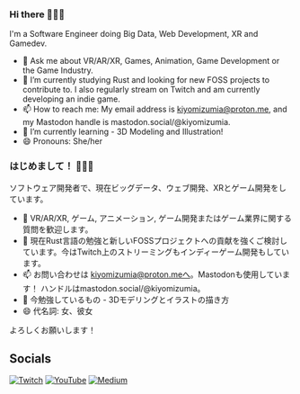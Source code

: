 ### Hi there 🧚‍♀️👋

I'm a Software Engineer doing Big Data, Web Development, XR  and Gamedev.


- 💬 Ask me about VR/AR/XR, Games, Animation, Game Development or the Game Industry.
- 🔭 I’m currently studying Rust and looking for new FOSS projects to contribute to. I also regularly stream on Twitch and am currently developing an indie game.
- 📫 How to reach me: My email address is kiyomizumia@proton.me, and my Mastodon handle is mastodon.social/@kiyomizumia.
- 🌱 I’m currently learning - 3D Modeling and Illustration!
- 😄 Pronouns: She/her


### はじめまして！ 🧚‍♀️👋

ソフトウェア開発者で、現在ビッグデータ、ウェブ開発、XRとゲーム開発をしています。

- 💬 VR/AR/XR, ゲーム, アニメーション, ゲーム開発またはゲーム業界に関する質問を歓迎します。
- 🔭 現在Rust言語の勉強と新しいFOSSプロジェクトへの貢献を強くご検討しています。今はTwitch上のストリーミングもインディーゲーム開発もしています。
- 📫 お問い合わせは kiyomizumia@proton.meへ。Mastodonも使用しています！ ハンドルはmastodon.social/@kiyomizumia。
- 🌱 今勉強しているもの - 3Dモデリングとイラストの描き方
- 😄 代名詞: 女、彼女

よろしくお願いします！

<!--
Note: (Currently looking for work!)
Resume: https://registry.jsonresume.org/rhapsodyai (My online resume)
LinkedIn: https://www.linkedin.com/in/melissaauclaire (feel free to connect with me though I'm more likely to respond if I know you)
-->

## Socials
<!-- [![Mastodon](https://img.shields.io/badge/Mastodon-FF0000?style=for-the-badge&logo=youtube&logoColor=white)](https://mastodon.social/@kiyomizumia) -->
[![Twitch](https://img.shields.io/badge/Twitch-6441A4?style=for-the-badge&logo=twitch&logoColor=white)](https://www.twitch.tv/kiyomizumia)
[![YouTube](https://img.shields.io/badge/YouTube-FF0000?style=for-the-badge&logo=youtube&logoColor=white)](https://www.youtube.com/@kiyomizumia)
[![Medium](https://img.shields.io/badge/Medium-000000?style=for-the-badge&logo=medium&logoColor=white)](https://medium.com/@kiyomizumia)
<!-- [![Twitter](https://img.shields.io/badge/Twitter-1DA1F2?style=for-the-badge&logo=twitter&logoColor=white)](https://twitter.com/kiyomizumia) -->
<!-- [![Odysee](https://img.shields.io/badge/Odysee-EF1970?style=for-the-badge&logo=odysee&logoColor=white)](https://odysee.com/@kiyomiumia) -->


<!--
**rhapsodyai/rhapsodyai** is a ✨ _special_ ✨ repository because its `README.md` (this file) appears on your GitHub profile.

- 👯 I’m looking to collaborate on ...
- ⚡ Fun fact: ...
-->
